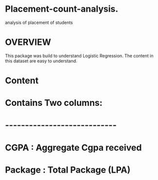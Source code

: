 # Placement-count-analysis.
analysis of placement of students
# OVERVIEW
This package was build to understand Logistic Regression. The content in this dataset are easy to understand.
# Content
# Contains Two columns:
# ----------------------------
# CGPA : Aggregate Cgpa received
# Package : Total Package (LPA)


